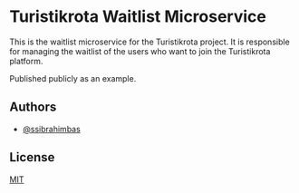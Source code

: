 # Turistikrota Waitlist Microservice

This is the waitlist microservice for the Turistikrota project. It is responsible for managing the waitlist of the users who want to join the Turistikrota platform.

Published publicly as an example.

## Authors

- [@ssibrahimbas](https://www.github.com/ssibrahimbas)

## License

[MIT](https://choosealicense.com/licenses/mit/)
